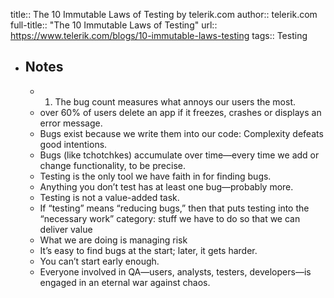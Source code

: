 title:: The 10 Immutable Laws of Testing by telerik.com
author:: telerik.com
full-title:: "The 10 Immutable Laws of Testing"
url:: https://www.telerik.com/blogs/10-immutable-laws-testing
tags:: Testing

- ## Notes
	- 1. The bug count measures what annoys our users the most.
	- over 60% of users delete an app if
	    it freezes, crashes or displays an error message.
	- Bugs exist because we write them into our code: Complexity defeats good intentions.
	- Bugs (like tchotchkes) accumulate over time—every time we add or change functionality, to be precise.
	- Testing is the only tool we have faith in for finding bugs.
	- Anything you don’t test has at least one bug—probably more.
	- Testing is not a value-added task.
	- If “testing” means “reducing bugs,” then that puts testing into the “necessary work” category: stuff we have to do so that we can deliver value
	- What we are doing is managing risk
	- It’s easy to find bugs at the start; later, it gets harder.
	- You can’t start early enough.
	- Everyone involved in QA—users, analysts, testers, developers—is engaged in an eternal war against chaos.